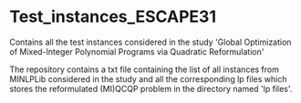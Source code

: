 # Test_instances_ESCAPE31
Contains all the test instances considered in the study 'Global Optimization of Mixed-Integer Polynomial Programs via Quadratic Reformulation'

The repository contains a txt file containing the list of all instances from MINLPLib considered in the study and all the corresponding lp files which stores the reformulated (MI)QCQP problem in the directory named 'lp files'.
